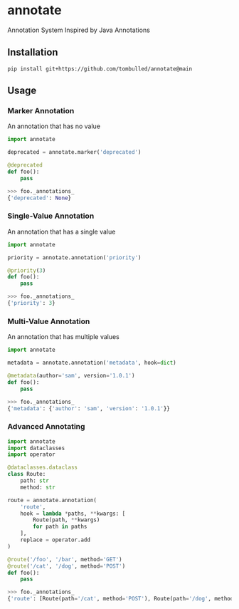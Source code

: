 # annotate
Annotation System Inspired by Java Annotations

## Installation
```console
pip install git+https://github.com/tombulled/annotate@main
```

## Usage

### Marker Annotation
An annotation that has no value
```python
import annotate

deprecated = annotate.marker('deprecated')

@deprecated
def foo():
    pass
```

```python
>>> foo._annotations_
{'deprecated': None}
```

### Single-Value Annotation
An annotation that has a single value
```python
import annotate

priority = annotate.annotation('priority')

@priority(3)
def foo():
    pass
```

```python
>>> foo._annotations_
{'priority': 3}
```

### Multi-Value Annotation
An annotation that has multiple values
```python
import annotate

metadata = annotate.annotation('metadata', hook=dict)

@metadata(author='sam', version='1.0.1')
def foo():
    pass
```

```python
>>> foo._annotations_
{'metadata': {'author': 'sam', 'version': '1.0.1'}}
```

### Advanced Annotating
```python
import annotate
import dataclasses
import operator

@dataclasses.dataclass
class Route:
    path: str
    method: str

route = annotate.annotation(
    'route',
    hook = lambda *paths, **kwargs: [
        Route(path, **kwargs)
        for path in paths
    ],
    replace = operator.add
)

@route('/foo', '/bar', method='GET')
@route('/cat', '/dog', method='POST')
def foo():
    pass
```

```python
>>> foo._annotations_
{'route': [Route(path='/cat', method='POST'), Route(path='/dog', method='POST'), Route(path='/foo', method='GET'), Route(path='/bar', method='GET')]}
```
